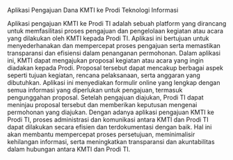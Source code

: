 Aplikasi Pengajuan Dana KMTI ke Prodi Teknologi Informasi

  Aplikasi pengajuan KMTI ke Prodi TI adalah sebuah platform yang dirancang untuk memfasilitasi proses pengajuan dan pengelolaan kegiatan atau acara yang dilakukan oleh KMTI kepada Prodi TI. Aplikasi ini bertujuan untuk menyederhanakan dan mempercepat proses pengajuan serta memastikan transparansi dan efisiensi dalam penanganan permohonan.
  Dalam aplikasi ini, KMTI dapat mengajukan proposal kegiatan atau acara yang ingin diadakan kepada Prodi. Proposal tersebut dapat mencakup berbagai aspek seperti tujuan kegiatan, rencana pelaksanaan, serta anggaran yang dibutuhkan. Aplikasi ini menyediakan formulir online yang lengkap dengan semua informasi yang diperlukan untuk pengajuan, termasuk pengunggahan proposal.
  Setelah pengajuan diajukan, Prodi TI dapat meninjau proposal tersebut dan memberikan keputusan mengenai permohonan yang diajukan.
Dengan adanya aplikasi pengajuan KMTI ke Prodi TI, proses administrasi dan komunikasi antara KMTI dan Prodi TI dapat dilakukan secara efisien dan terdokumentasi dengan baik. Hal ini akan membantu mempercepat proses persetujuan, meminimalisir kehilangan informasi, serta meningkatkan transparansi dan akuntabilitas dalam hubungan antara KMTI dan Prodi TI.
